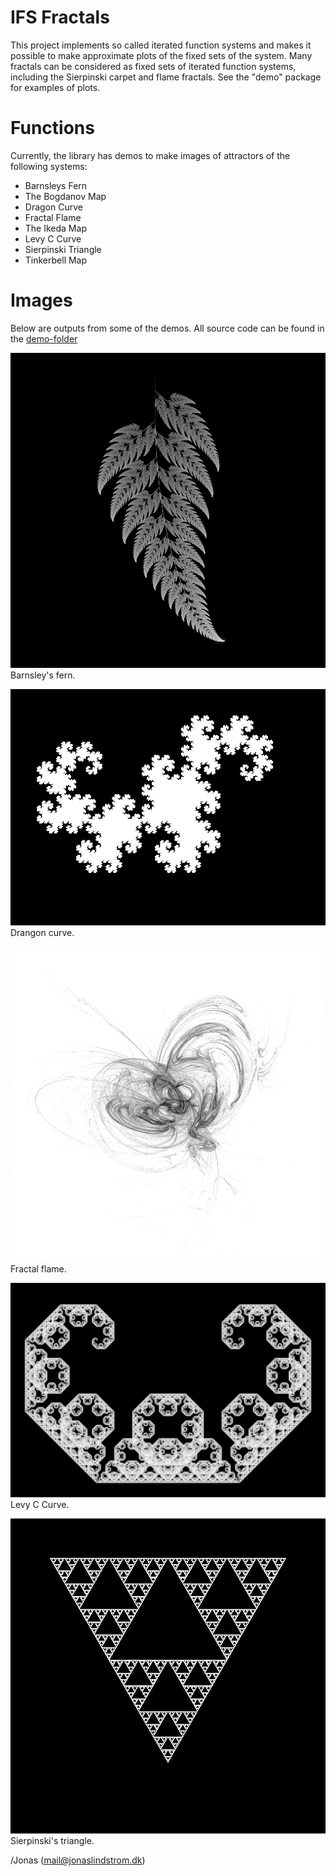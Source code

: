 # IFS Fractals

This project implements so called iterated function systems and makes it possible to make approximate plots of the fixed sets of the system. Many fractals can be considered as fixed sets of iterated function systems, including the Sierpinski carpet and flame fractals. See the "demo" package for examples of plots.

# Functions
Currently, the library has demos to make images of attractors of the following systems:
* Barnsleys Fern
* The Bogdanov Map
* Dragon Curve
* Fractal Flame
* The Ikeda Map
* Levy C Curve
* Sierpinski Triangle
* Tinkerbell Map

# Images
Below are outputs from some of the demos. All source code can be found in the [demo-folder](src/dk/jonaslindstrom/ifs/demos)

![Barnsley's fern](images/bf.png)
Barnsley's fern.

![Dragon curve](images/dc.png)
Drangon curve.

![Fractal flame](images/ff.tif)
Fractal flame.

![Levy C Curve](images/lcc.png)
Levy C Curve.

![Sierpinski's triangle](images/st.png)
Sierpinski's triangle.

/Jonas (mail@jonaslindstrom.dk)
